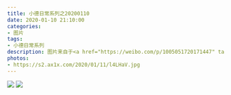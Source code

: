 ```yaml
---
title: 小德日常系列之20200110
date: 2020-01-10 21:10:00
categories:
- 图片
tags:
- 小德日常系列
description: 图片来自于<a href="https://weibo.com/p/1005051720171447" target="_blank">quanmmmmm</a><br/> “乱尿小能手”
photos: 
- https://s2.ax1x.com/2020/01/11/l4LHaV.jpg
---
```


![](https://s2.ax1x.com/2020/01/11/l4L7V0.jpg)
![](https://s2.ax1x.com/2020/01/11/l4Lb5T.jpg)